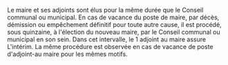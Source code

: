 Le maire et ses adjoints sont élus pour la même durée que le Conseil communal ou municipal.
En cas de vacance du poste de maire, par décès, démission ou empêchement définitif pour toute autre cause, il est procédé, sous quinzaine, à l'élection du nouveau maire, par le Conseil communal ou municipal en son sein.
Dans cet intervalle, le 1 adjoint au maire assure L'intérim.
La même procédure est observée en cas de vacance de poste d'adjoint-au maire pour les mêmes motifs.